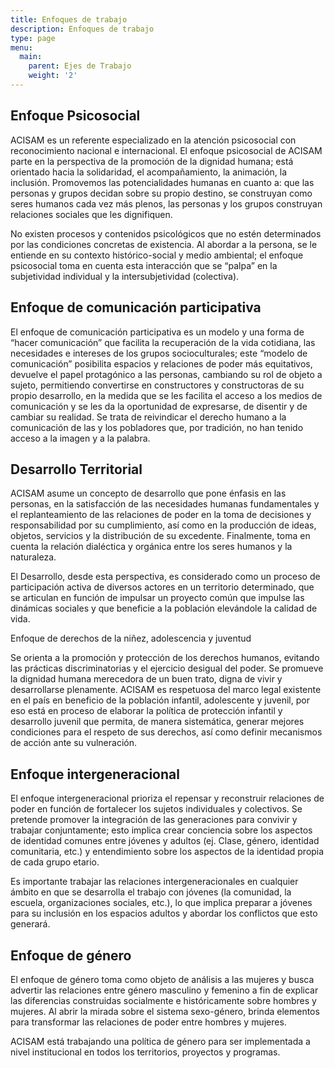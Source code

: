 ```yaml
---
title: Enfoques de trabajo
description: Enfoques de trabajo
type: page
menu:
  main:
    parent: Ejes de Trabajo
    weight: '2'
---
```

## Enfoque Psicosocial

ACISAM es un referente especializado en la atención psicosocial con reconocimiento nacional e internacional. El enfoque psicosocial de ACISAM parte en la perspectiva de la promoción de la dignidad humana; está orientado hacia la solidaridad, el acompañamiento, la animación, la inclusión. Promovemos las potencialidades humanas en cuanto a: que las personas y grupos decidan sobre su propio destino, se construyan como seres humanos cada vez más plenos, las personas y los grupos construyan relaciones sociales que les dignifiquen. 

No existen procesos y contenidos psicológicos que no estén determinados por las condiciones concretas de existencia. Al abordar a la persona, se le entiende en su contexto histórico-social y medio ambiental; el enfoque psicosocial toma en cuenta esta interacción que se “palpa” en la subjetividad individual y la intersubjetividad (colectiva). 

## Enfoque de comunicación participativa

El enfoque de comunicación participativa es un modelo y una forma de “hacer comunicación” que facilita la recuperación de la vida cotidiana, las necesidades e intereses de los grupos socioculturales; este “modelo de comunicación” posibilita espacios y relaciones de poder más equitativos, devuelve el papel protagónico a las personas, cambiando su rol de objeto a sujeto, permitiendo convertirse en constructores y constructoras de su propio desarrollo, en la medida que se les facilita el acceso a los medios de comunicación y se les da la oportunidad de expresarse, de disentir y de cambiar su realidad. Se trata de reivindicar el derecho humano a la comunicación de las y los pobladores que, por tradición, no han tenido acceso a la imagen y a la palabra. 

## Desarrollo Territorial

ACISAM asume un concepto de desarrollo que pone énfasis en las personas, en la satisfacción de las necesidades humanas fundamentales y el replanteamiento de las relaciones de poder en la toma de decisiones y responsabilidad por su cumplimiento, así como en la producción de ideas, objetos, servicios y la distribución de su excedente. Finalmente, toma en cuenta la relación dialéctica y orgánica entre los seres humanos y la naturaleza. 

El Desarrollo, desde esta perspectiva, es considerado como un proceso de participación activa de diversos actores en un territorio determinado, que se articulan en función de impulsar un proyecto común que impulse las dinámicas sociales y que beneficie a la población elevándole la calidad de vida.

Enfoque de derechos de la niñez, adolescencia y juventud 

Se orienta a la promoción y protección de los derechos humanos, evitando las prácticas discriminatorias y el ejercicio desigual del poder. Se promueve la dignidad humana merecedora de un buen trato, digna de vivir y desarrollarse plenamente. ACISAM es respetuosa del marco legal existente en el país en beneficio de la población infantil, adolescente y juvenil, por eso está en proceso de elaborar la política de protección infantil y desarrollo juvenil que permita, de manera sistemática, generar mejores condiciones para el respeto de sus derechos, así como definir mecanismos de acción ante su vulneración. 

## Enfoque intergeneracional

El enfoque intergeneracional prioriza el repensar y reconstruir relaciones de poder en función de fortalecer los sujetos individuales y colectivos. Se pretende promover la integración de las generaciones para convivir y trabajar conjuntamente; esto implica crear conciencia sobre los aspectos de identidad comunes entre jóvenes y adultos (ej. Clase, género, identidad comunitaria, etc.) y entendimiento sobre los aspectos de la identidad propia de cada grupo etario.

Es importante trabajar las relaciones intergeneracionales en cualquier ámbito en que se desarrolla el trabajo con jóvenes (la comunidad, la escuela, organizaciones sociales, etc.), lo que implica preparar a jóvenes para su inclusión en los espacios adultos y abordar los conflictos que esto generará.

## Enfoque de género

El enfoque de género toma como objeto de análisis a las mujeres y busca advertir las relaciones entre género masculino y femenino a fin de explicar las diferencias construidas socialmente e históricamente sobre hombres y mujeres. Al abrir la mirada sobre el sistema sexo-género, brinda elementos para transformar las relaciones de poder entre hombres y mujeres. 

ACISAM está trabajando una política de género para ser implementada a nivel institucional en todos los territorios, proyectos y programas.
